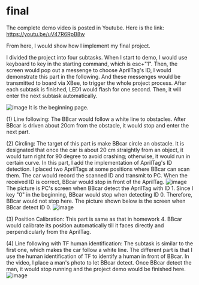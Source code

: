 # final
The complete demo video is posted in Youtube. Here is the link: https://youtu.be/uV47R6RpB8w

From here, I would show how I implement my final project.

I divided the project into four subtasks. When I start to demo, I would use keyboard to key in the starting command, which is esc+"1".
Then, the screen would pop out a messenge to choose AprilTag's ID, I would demonstrate this part in the following. And these messenges 
would be transmitted to board via XBee, to trigger the whole project process. After each subtask is finished, LED1 would flash for one 
second. Then, it will enter the next subtask automatically.

![image](https://user-images.githubusercontent.com/55796795/123086675-4c75da00-d456-11eb-89e5-814f014f39df.png)
It is the beginning page. 

(1) Line following:
The BBcar would follow a white line to obstacles. After BBcar is driven about 20cm from the obstacle, it would stop and enter the 
next part.

(2) Circling:
The target of this part is make BBcar circle an obstacle. It is designated that once the car is about 20 cm straightly from an object, 
it would turn right for 90 degree to avoid crashing; otherwise, it would run in certain curve. In this part, I add the implementation 
of  AprilTag's ID detection. I placed two AprilTags at some positions where BBcar can scan them. The car would record the scanned ID 
and transmit to PC. When the received ID is correct, BBcar would stop in front of the AprilTag.
![image](https://user-images.githubusercontent.com/55796795/123085344-b4c3bc00-d454-11eb-9f5f-daa3ee535bc5.png)
The picture is PC's screen when BBcar detect the AprilTag with ID 1. Since I key "0" in the beginning, BBcar would stop when detecting 
ID 0. Therefore, BBcar would not stop here. The picture shown below is the screen when BBcar detect ID 0.
![image](https://user-images.githubusercontent.com/55796795/123085880-56e3a400-d455-11eb-8f41-7ee970aa8b3a.png)


(3) Position Calibration:
This part is same as that in homework 4. BBcar would calibrate its position automatically till it faces directly and perpendicularly 
from the AprilTag.

(4) Line following with TF human identification:
The subtask is similar to the first one, which makes the car follow a white line. The different part is that I use the human 
identification of TF to identify a human in front of BBcar. In the video, I place a man's photo to let BBcar detect. Once BBcar detect 
the man, it would stop running and the project demo would be finished here.
![image](https://user-images.githubusercontent.com/55796795/123086176-b04bd300-d455-11eb-8b5a-8e34b308d7ba.png)


